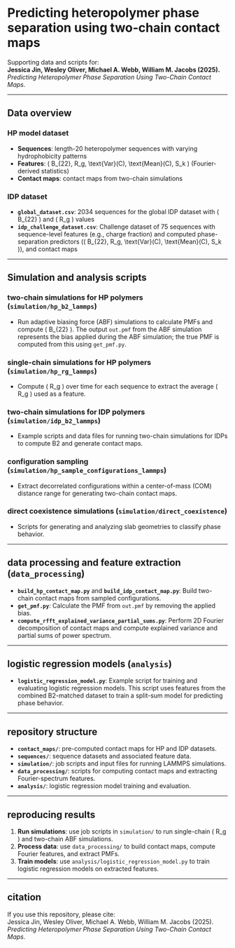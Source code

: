 
# Predicting heteropolymer phase separation using two-chain contact maps

Supporting data and scripts for:  
**Jessica Jin, Wesley Oliver, Michael A. Webb, William M. Jacobs (2025).**  
*Predicting Heteropolymer Phase Separation Using Two-Chain Contact Maps.*

---

## Data overview

### HP model dataset
- **Sequences**: length-20 heteropolymer sequences with varying hydrophobicity patterns
- **Features**: \( B_{22}, R_g, \text{Var}(C), \text{Mean}(C), S_k \) (Fourier-derived statistics)
- **Contact maps**: contact maps from two-chain simulations

### IDP dataset
- **`global_dataset.csv`**: 2034 sequences for the global IDP dataset with \( B_{22} \) and \( R_g \) values
- **`idp_challenge_dataset.csv`**: Challenge dataset of 75 sequences with sequence-level features (e.g., charge fraction) and computed phase-separation predictors (\( B_{22}, R_g, \text{Var}(C), \text{Mean}(C), S_k \)), and contact maps
---

## Simulation and analysis scripts

### two-chain simulations for HP polymers (`simulation/hp_b2_lammps`)
- Run adaptive biasing force (ABF) simulations to calculate PMFs and compute \( B_{22} \). The output `out.pmf` from the ABF simulation represents the bias applied during the ABF simulation; the true PMF is computed from this using `get_pmf.py`.

### single-chain simulations for HP polymers (`simulation/hp_rg_lammps`)
- Compute \( R_g \) over time for each sequence to extract the average \( R_g \) used as a feature.

### two-chain simulations for IDP polymers (`simulation/idp_b2_lammps`)
- Example scripts and data files for running two-chain simulations for IDPs to compute B2 and generate contact maps.

### configuration sampling (`simulation/hp_sample_configurations_lammps`)
- Extract decorrelated configurations within a center-of-mass (COM) distance range for generating two-chain contact maps.

### direct coexistence simulations (`simulation/direct_coexistence`)
- Scripts for generating and analyzing slab geometries to classify phase behavior.

---

## data processing and feature extraction (`data_processing`)
- **`build_hp_contact_map.py`** and **`build_idp_contact_map.py`**: Build two-chain contact maps from sampled configurations.  
- **`get_pmf.py`**: Calculate the PMF from `out.pmf` by removing the applied bias.  
- **`compute_rfft_explained_variance_partial_sums.py`**: Perform 2D Fourier decomposition of contact maps and compute explained variance and partial sums of power spectrum.

---

## logistic regression models (`analysis`)
- **`logistic_regression_model.py`**: Example script for training and evaluating logistic regression models. This script uses features from the combined B2-matched dataset to train a split-sum model for predicting phase behavior.

---

## repository structure
- **`contact_maps/`**: pre-computed contact maps for HP and IDP datasets.  
- **`sequences/`**: sequence datasets and associated feature data.
- **`simulation/`**: job scripts and input files for running LAMMPS simulations.  
- **`data_processing/`**: scripts for computing contact maps and extracting Fourier-spectrum features.
- **`analysis/`**: logistic regression model training and evaluation.

---

## reproducing results

1. **Run simulations**: use job scripts in `simulation/` to run single-chain \( R_g \) and two-chain ABF simulations.  
2. **Process data**: use `data_processing/` to build contact maps, compute Fourier features, and extract PMFs.  
3. **Train models**: use `analysis/logistic_regression_model.py` to train logistic regression models on extracted features.

---

## citation

If you use this repository, please cite:  
Jessica Jin, Wesley Oliver, Michael A. Webb, William M. Jacobs (2025).  
*Predicting Heteropolymer Phase Separation Using Two-Chain Contact Maps.*
